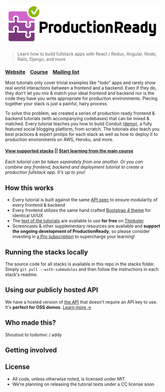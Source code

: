 # ![ProductionReady](media/logo_lg.png)

> Learn how to build fullstack apps with React / Redux, Angular, Node, Rails, Django, and more

### [Website](http://)&nbsp;&nbsp;&nbsp;&nbsp;[Course](http://)&nbsp;&nbsp;&nbsp;&nbsp;[Mailing list](http://)

Most tutorials only cover trivial examples like "todo" apps and rarely show real world interactions between a frontend and a backend. Even if they do, they don't let you mix & match your ideal frontend and backend nor is the code they have you write appropriate for production environments. Piecing together your stack is just a painful, hairy process.

To solve this problem, we created a series of production ready frontend & backend tutorials (with accompanying codebases) that can be mixed & matched. Every tutorial teaches you how to build Conduit [(demo)](https://demo.productionready.io), a fully featured social blogging platform, from scratch. The tutorials also teach you best practices & expert protips for each stack as well as how to deploy it to production environments on AWS, Heroku, and more.

#### [View supported stacks](http://) || [Start learning from the main course](http://)

*Each tutorial can be taken separately from one another. Or you can combine any frontend, backend and deployment tutorial to create a production fullstack app. It's up to you!*

## How this works

- Every tutorial is built against the same [API spec](http://) to ensure modularity of every frontend & backend 
- Every frontend utilizes the same hand crafted [Bootstrap 4 theme](http://) for identical UI/UX
- The [text of the tutorials](http://) are available to use **for free** on [Thinkster](http://)
- Screencasts & other supplementary resources are available and **support the ongoing development of ProductionReady**, so please consider investing in [a Pro subscription](http://) to supercharge your learning!

## Running the stacks locally

The source code for all stacks is available in this repo in the stacks folder. Simply `git pull --with-submodules` and then follow the instructions in each stack's readme.

## Using our publicly hosted API
We have a hosted version of [the API](http://) that doesn't require an API key to use. It's **perfect for OSS demos**. [Learn more &rarr;](http://)

## Who made this?

Shoutout to todomvc / addy

## Getting involved


## License
- All code, unless otherwise noted, is licensed under MIT
- We're planning on releasing the tutorial texts under a CC license soon

